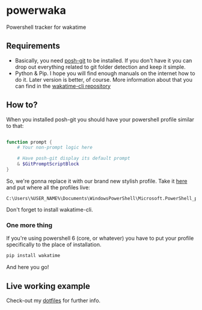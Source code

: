 # powerwaka
Powershell tracker for wakatime

## Requirements

* Basically, you need [posh-git](https://github.com/dahlbyk/posh-git) to be installed. If you don't have it you can drop out everything related to git folder detection and keep it simple. 
* Python & Pip. I hope you will find enough manuals on the internet how to do it. Later version is better, of course. More information about that you can find in the [wakatime-cli repository](https://github.com/wakatime/wakatime/)


## How to?

When you installed posh-git you should have your powershell profile similar to that:

```Powershell

function prompt {
    # Your non-prompt logic here

    # Have posh-git display its default prompt
    & $GitPromptScriptBlock
}
```

So, we're gonna replace it with our brand new stylish profile. Take it [here](https://github.com/iamkarlson/powerwaka/blob/master/Microsoft.PowerShell_profile.ps1) and put where all the profiles live: 

```
C:\Users\%USER_NAME%\Documents\WindowsPowerShell\Microsoft.PowerShell_profile.ps1
```

Don't forget to install wakatime-cli.

### One more thing
If you're using powershell 6 (core, or whatever) you have to put your profile specifically to the place of installation.

```Powershell
pip install wakatime
```

And here you go!


## Live working example

Check-out my [dotfiles](https://github.com/iamkarlson/dotfiles) for further info.
